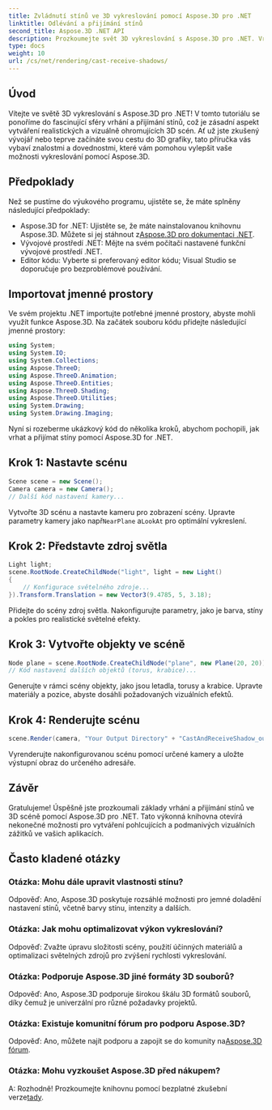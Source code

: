 ```yaml
---
title: Zvládnutí stínů ve 3D vykreslování pomocí Aspose.3D pro .NET
linktitle: Odlévání a přijímání stínů
second_title: Aspose.3D .NET API
description: Prozkoumejte svět 3D vykreslování s Aspose.3D pro .NET. Vrhejte a přijímejte stíny bez námahy. Stáhněte si bezplatnou zkušební verzi nyní!
type: docs
weight: 10
url: /cs/net/rendering/cast-receive-shadows/
---
```

## Úvod
Vítejte ve světě 3D vykreslování s Aspose.3D pro .NET! V tomto tutoriálu se ponoříme do fascinující sféry vrhání a přijímání stínů, což je zásadní aspekt vytváření realistických a vizuálně ohromujících 3D scén. Ať už jste zkušený vývojář nebo teprve začínáte svou cestu do 3D grafiky, tato příručka vás vybaví znalostmi a dovednostmi, které vám pomohou vylepšit vaše možnosti vykreslování pomocí Aspose.3D.
## Předpoklady
Než se pustíme do výukového programu, ujistěte se, že máte splněny následující předpoklady:
-  Aspose.3D for .NET: Ujistěte se, že máte nainstalovanou knihovnu Aspose.3D. Můžete si jej stáhnout z[Aspose.3D pro dokumentaci .NET](https://reference.aspose.com/3d/net/).
- Vývojové prostředí .NET: Mějte na svém počítači nastavené funkční vývojové prostředí .NET.
- Editor kódu: Vyberte si preferovaný editor kódu; Visual Studio se doporučuje pro bezproblémové používání.
## Importovat jmenné prostory
Ve svém projektu .NET importujte potřebné jmenné prostory, abyste mohli využít funkce Aspose.3D. Na začátek souboru kódu přidejte následující jmenné prostory:
```csharp
using System;
using System.IO;
using System.Collections;
using Aspose.ThreeD;
using Aspose.ThreeD.Animation;
using Aspose.ThreeD.Entities;
using Aspose.ThreeD.Shading;
using Aspose.ThreeD.Utilities;
using System.Drawing;
using System.Drawing.Imaging;
```
Nyní si rozeberme ukázkový kód do několika kroků, abychom pochopili, jak vrhat a přijímat stíny pomocí Aspose.3D for .NET.
## Krok 1: Nastavte scénu
```csharp
Scene scene = new Scene();
Camera camera = new Camera();
// Další kód nastavení kamery...
```
Vytvořte 3D scénu a nastavte kameru pro zobrazení scény. Upravte parametry kamery jako např`NearPlane` a`LookAt` pro optimální vykreslení.
## Krok 2: Představte zdroj světla
```csharp
Light light;
scene.RootNode.CreateChildNode("light", light = new Light()
{
    // Konfigurace světelného zdroje...
}).Transform.Translation = new Vector3(9.4785, 5, 3.18);
```
Přidejte do scény zdroj světla. Nakonfigurujte parametry, jako je barva, stíny a pokles pro realistické světelné efekty.
## Krok 3: Vytvořte objekty ve scéně
```csharp
Node plane = scene.RootNode.CreateChildNode("plane", new Plane(20, 20));
// Kód nastavení dalších objektů (torus, krabice)...
```
Generujte v rámci scény objekty, jako jsou letadla, torusy a krabice. Upravte materiály a pozice, abyste dosáhli požadovaných vizuálních efektů.
## Krok 4: Renderujte scénu
```csharp
scene.Render(camera, "Your Output Directory" + "CastAndReceiveShadow_out.png", new Size(1024, 1024), ImageFormat.Png, opt);
```
Vyrenderujte nakonfigurovanou scénu pomocí určené kamery a uložte výstupní obraz do určeného adresáře.
## Závěr
Gratulujeme! Úspěšně jste prozkoumali základy vrhání a přijímání stínů ve 3D scéně pomocí Aspose.3D pro .NET. Tato výkonná knihovna otevírá nekonečné možnosti pro vytváření pohlcujících a podmanivých vizuálních zážitků ve vašich aplikacích.
## Často kladené otázky
### Otázka: Mohu dále upravit vlastnosti stínu?
Odpověď: Ano, Aspose.3D poskytuje rozsáhlé možnosti pro jemné doladění nastavení stínů, včetně barvy stínu, intenzity a dalších.
### Otázka: Jak mohu optimalizovat výkon vykreslování?
Odpověď: Zvažte úpravu složitosti scény, použití účinných materiálů a optimalizaci světelných zdrojů pro zvýšení rychlosti vykreslování.
### Otázka: Podporuje Aspose.3D jiné formáty 3D souborů?
Odpověď: Ano, Aspose.3D podporuje širokou škálu 3D formátů souborů, díky čemuž je univerzální pro různé požadavky projektů.
### Otázka: Existuje komunitní fórum pro podporu Aspose.3D?
 Odpověď: Ano, můžete najít podporu a zapojit se do komunity na[Aspose.3D fórum](https://forum.aspose.com/c/3d/18).
### Otázka: Mohu vyzkoušet Aspose.3D před nákupem?
 A: Rozhodně! Prozkoumejte knihovnu pomocí bezplatné zkušební verze[tady](https://releases.aspose.com/).